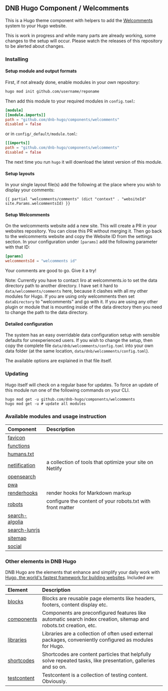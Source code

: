 ## DNB Hugo Component / Welcomments

This is a Hugo theme component with helpers to add the [Welcomments](https://welcomments.io/) system to your Hugo website.

This is work in progress and while many parts are already working, some changes to the setup will occur. Please watch the releases of this repository to be alerted about changes.

### Installing

#### Setup module and output formats

First, if not already done, enable modules in your _own_ repository:

```bash
hugo mod init github.com/username/reponame
```

Then add this module to your required modules in `config.toml`:

```toml
[module]
[[module.imports]]
path = "github.com/dnb-hugo/components/welcomments"
disabled = false
```

or in `config/_default/module.toml`:

```toml
[[imports]]
path = "github.com/dnb-hugo/components/welcomments"
disabled = false
```

The next time you run `hugo` it will download the latest version of this module.

#### Setup layouts

In your single layout file(s) add the following at the place where you wish to display your comments:

```gotemplate
{{ partial "welcomments/comments" (dict "context" . "websiteId" site.Params.welcommentsId) }}
```

#### Setup Welcomments

On the welcomments website add a new site. This will create a PR in your websites repository. You can close this PR without merging it. Then go back to the welcomments website and copy the Website ID from the settings section. In your configuration under `[params]` add the following parameter with that ID:

```toml
[params]
welcommentsId = "welcomments id"
```

Your comments are good to go. Give it a try!

Note: Currently you have to contact Iiro at welcomments.io to set the data directory path to another directory. I have set it hard to `data/welcomments/comments` here, because it clashes with all my other modules for Hugo. If you are using only welcomments then set `dataDirectory` to "welcomments" and go with it. If you are using any other plugin or module that is mounting inside of the data directory then you need to change the path to the data directory.

#### Detailed configuration

The system has an easy overridable data configuration setup with sensible defaults for unexperienced users. If you wish to change the setup, then copy the complete file `data/dnb/welcomments/config.toml` into your own data folder (at the same location, `data/dnb/welcomments/config.toml`).

The available options are explained in that file itself. 

### Updating

Hugo itself will check on a regular base for updates. To force an update of this module run one of the following commands on your CLI. 

```shell
hugo mod get -u github.com/dnb-hugo/components/welcomments
hugo mod get -u # update all modules
```

### Available modules and usage instruction

| Component | Description |
| :--- | :--- |
| [favicon](https://github.com/dnb-hugo/components/tree/main/favicon) ||
| [functions](https://github.com/dnb-hugo/components/tree/main/functions) ||
| [humans.txt](https://github.com/dnb-hugo/components/tree/main/humans.txt) ||
| [netlification](https://github.com/dnb-hugo/components/tree/main/netlification) | a collection of tools that optimize your site on Netlify |
| [opensearch](https://github.com/dnb-hugo/components/tree/main/opensearch) ||
| [pwa](https://github.com/dnb-hugo/components/tree/main/pwa) ||
| [renderhooks](https://github.com/dnb-hugo/components/tree/main/renderhooks) | render hooks for Markdown markup |
| [robots](https://github.com/dnb-hugo/components/tree/main/robots) | configure the content of your robots.txt with front matter |
| [search-algolia](https://github.com/dnb-hugo/components/tree/main/search-algolia) ||
| [search-lunrjs](https://github.com/dnb-hugo/components/tree/main/search-lunrjs) ||
| [sitemap](https://github.com/dnb-hugo/components/tree/main/sitemap) ||
| [social](https://github.com/dnb-hugo/components/tree/main/social) ||

### Other elements in DNB Hugo

DNB Hugo are the elements that enhance and simplify your daily work with [Hugo, the world's fastest framework for building websites](https://gohugo.io/). Included are:

| Element | Description |
| :--- | :--- |
| [blocks](https://github.com/dnb-hugo/blocks) | Blocks are reusable page elements like headers, footers, content display etc.|
| [components](https://github.com/dnb-hugo/components) | Components are preconfigured features like automatic search index creation, sitemap and robots.txt creation, etc. |
| [libraries](https://github.com/dnb-hugo/libraries) | Libraries are a collection of often used external packages, conveniently configured as modules for Hugo. |
| [shortcodes](https://github.com/dnb-hugo/shortcodes) | Shortcodes are content particles that helpfully solve repeated tasks, like presentation, galleries and so on. |
| [testcontent](https://github.com/dnb-hugo/testcontent) | Testcontent is a collection of testing content. Obviously. |
